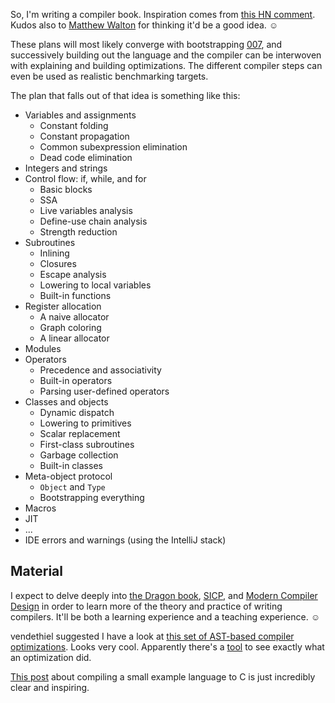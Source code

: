 So, I'm writing a compiler book. Inspiration comes from [this HN comment](http://news.ycombinator.com/item?id=3840545).
Kudos also to [Matthew Walton](http://twitter.com/#!/MaW/status/191172939301920768)
for thinking it'd be a good idea. ☺

These plans will most likely converge with bootstrapping
[007](https://github.com/masak/007), and successively building out the language
and the compiler can be interwoven with explaining and building optimizations.
The different compiler steps can even be used as realistic benchmarking
targets.

The plan that falls out of that idea is something like this:

* Variables and assignments
    * Constant folding
    * Constant propagation
    * Common subexpression elimination
    * Dead code elimination
* Integers and strings
* Control flow: if, while, and for
    * Basic blocks
    * SSA
    * Live variables analysis
    * Define-use chain analysis
    * Strength reduction
* Subroutines
    * Inlining
    * Closures
    * Escape analysis
    * Lowering to local variables
    * Built-in functions
* Register allocation
    * A naive allocator
    * Graph coloring
    * A linear allocator
* Modules
* Operators
    * Precedence and associativity
    * Built-in operators
    * Parsing user-defined operators
* Classes and objects
    * Dynamic dispatch
    * Lowering to primitives
    * Scalar replacement
    * First-class subroutines
    * Garbage collection
    * Built-in classes
* Meta-object protocol
    * `Object` and `Type`
    * Bootstrapping everything
* Macros
* JIT
* ...
* IDE errors and warnings (using the IntelliJ stack)

## Material

I expect to delve deeply into [the Dragon book](http://www.amazon.com/Compilers-Principles-Techniques-Tools-Edition/dp/0321486811),
[SICP](http://www.amazon.com/Structure-Interpretation-Computer-Programs-Edition/dp/0070004846),
and [Modern Compiler Design](http://www.amazon.com/Modern-Compiler-Design-D-Grune/dp/0471976970) in
order to learn more of the theory and practice of writing compilers. It'll be both a learning
experience and a teaching experience. ☺

vendethiel suggested I have a look at [this set of AST-based compiler optimizations](https://github.com/estools/esmangle/tree/master/lib/pass). Looks very cool. Apparently there's a [tool](https://github.com/estools/esmangle/tree/master/test/compare) to see exactly what an optimization did.

[This post](http://jozefg.bitbucket.org/posts/2015-03-24-pcf.html) about compiling a small example language to C is just incredibly clear and inspiring.
